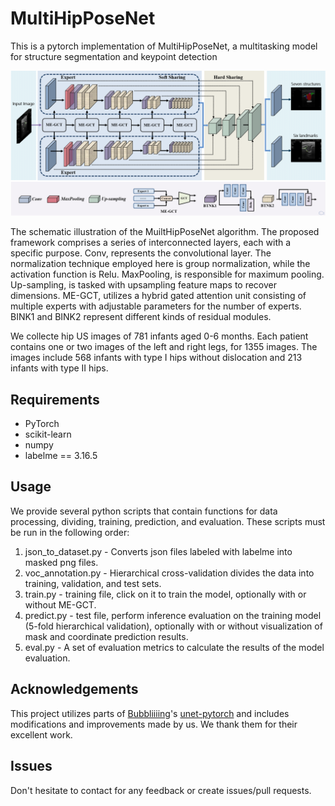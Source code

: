 # MultiHipPoseNet

This is a pytorch implementation of MultiHipPoseNet, a multitasking model for structure segmentation and keypoint detection

![image](https://github.com/Starsmmm/MultiHipPoseNet/blob/main/nets/illustration.png)

The schematic illustration of the MuiltHipPoseNet algorithm. The proposed framework comprises a series of interconnected layers, each with a specific purpose. Conv, represents the convolutional layer. The normalization technique employed here is group normalization, while the activation function is Relu. MaxPooling, is responsible for maximum pooling. Up-sampling, is tasked with upsampling feature maps to recover dimensions. ME-GCT, utilizes a hybrid gated attention unit consisting of multiple experts with adjustable parameters for the number of experts. BINK1 and BINK2 represent different kinds of residual modules.

We collecte hip US images of 781 infants aged 0-6 months. Each patient contains one or two images of the left and right legs, for 1355 
images. The images include 568 infants with type I hips without dislocation and 213 infants with type II hips.

## Requirements

* PyTorch
* scikit-learn
* numpy
* labelme == 3.16.5

## Usage

We provide several python scripts that contain functions for data processing, dividing, training, prediction, and evaluation. These scripts must be run in the following order:

1. json_to_dataset.py - Converts json files labeled with labelme into masked png files.
2. voc_annotation.py - Hierarchical cross-validation divides the data into training, validation, and test sets.
3. train.py - training file, click on it to train the model, optionally with or without ME-GCT.
4. predict.py - test file, perform inference evaluation on the training model (5-fold hierarchical validation), optionally with or without visualization of mask and coordinate prediction results.
5. eval.py - A set of evaluation metrics to calculate the results of the model evaluation.

## Acknowledgements

This project utilizes parts of [Bubbliiiing](https://github.com/Bubbliiiing)'s [unet-pytorch](https://github.com/bubbliiiing/unet-pytorch) and includes modifications and improvements made by us. We thank them for their excellent work.

## Issues

Don't hesitate to contact for any feedback or create issues/pull requests.
